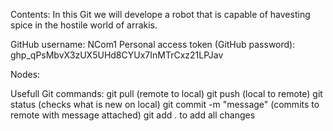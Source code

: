 Contents: In this Git we will develope a robot that is capable of havesting spice in the hostile world of arrakis.

GitHub username: NCom1
Personal access token (GitHub password): 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

Nodes:

Usefull Git commands:
git pull (remote to local)
git push (local to remote)
git status (checks what is new on local)
git commit -m "message" (commits to remote with message attached)
git add . to add all changes
